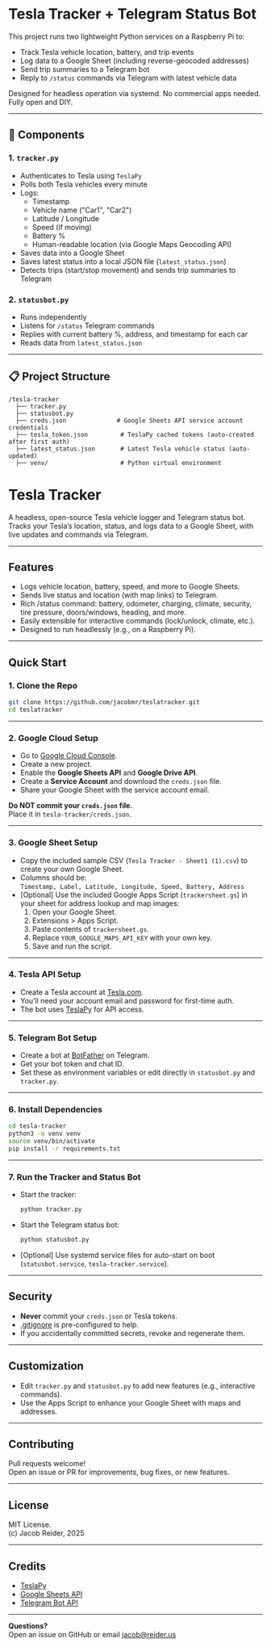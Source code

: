 # Tesla Tracker + Telegram Status Bot

This project runs two lightweight Python services on a Raspberry Pi to:
- Track Tesla vehicle location, battery, and trip events
- Log data to a Google Sheet (including reverse-geocoded addresses)
- Send trip summaries to a Telegram bot
- Reply to `/status` commands via Telegram with latest vehicle data

Designed for headless operation via systemd. No commercial apps needed. Fully open and DIY.

---

## 🚗 Components

### 1. `tracker.py`
- Authenticates to Tesla using `TeslaPy`
- Polls both Tesla vehicles every minute
- Logs:
  - Timestamp
  - Vehicle name ("Car1", "Car2")
  - Latitude / Longitude
  - Speed (if moving)
  - Battery %
  - Human-readable location (via Google Maps Geocoding API)
- Saves data into a Google Sheet
- Saves latest status into a local JSON file (`latest_status.json`)
- Detects trips (start/stop movement) and sends trip summaries to Telegram

### 2. `statusbot.py`
- Runs independently
- Listens for `/status` Telegram commands
- Replies with current battery %, address, and timestamp for each car
- Reads data from `latest_status.json`

---

## 📋 Project Structure

```plaintext
/tesla-tracker
  ├── tracker.py
  ├── statusbot.py
  ├── creds.json              # Google Sheets API service account credentials
  ├── tesla_token.json         # TeslaPy cached tokens (auto-created after first auth)
  ├── latest_status.json       # Latest Tesla vehicle status (auto-updated)
  ├── venv/                    # Python virtual environment
```

# Tesla Tracker

A headless, open-source Tesla vehicle logger and Telegram status bot.  
Tracks your Tesla’s location, status, and logs data to a Google Sheet, with live updates and commands via Telegram.

---

## Features

- Logs vehicle location, battery, speed, and more to Google Sheets.
- Sends live status and location (with map links) to Telegram.
- Rich /status command: battery, odometer, charging, climate, security, tire pressure, doors/windows, heading, and more.
- Easily extensible for interactive commands (lock/unlock, climate, etc.).
- Designed to run headlessly (e.g., on a Raspberry Pi).

---

## Quick Start

### 1. Clone the Repo

```sh
git clone https://github.com/jacobmr/teslatracker.git
cd teslatracker
```

---

### 2. Google Cloud Setup

- Go to [Google Cloud Console](https://console.cloud.google.com/).
- Create a new project.
- Enable the **Google Sheets API** and **Google Drive API**.
- Create a **Service Account** and download the `creds.json` file.
- Share your Google Sheet with the service account email.

**Do NOT commit your `creds.json` file.**  
Place it in `tesla-tracker/creds.json`.

---

### 3. Google Sheet Setup

- Copy the included sample CSV (`Tesla Tracker - Sheet1 (1).csv`) to create your own Google Sheet.
- Columns should be:  
  `Timestamp, Label, Latitude, Longitude, Speed, Battery, Address`
- [Optional] Use the included Google Apps Script (`trackersheet.gs`) in your sheet for address lookup and map images:
  1. Open your Google Sheet.
  2. Extensions > Apps Script.
  3. Paste contents of `trackersheet.gs`.
  4. Replace `YOUR_GOOGLE_MAPS_API_KEY` with your own key.
  5. Save and run the script.

---

### 4. Tesla API Setup

- Create a Tesla account at [Tesla.com](https://www.tesla.com/).
- You’ll need your account email and password for first-time auth.
- The bot uses [TeslaPy](https://teslapy.readthedocs.io/) for API access.

---

### 5. Telegram Bot Setup

- Create a bot at [BotFather](https://t.me/botfather) on Telegram.
- Get your bot token and chat ID.
- Set these as environment variables or edit directly in `statusbot.py` and `tracker.py`.

---

### 6. Install Dependencies

```sh
cd tesla-tracker
python3 -m venv venv
source venv/bin/activate
pip install -r requirements.txt
```

---

### 7. Run the Tracker and Status Bot

- Start the tracker:
  ```sh
  python tracker.py
  ```
- Start the Telegram status bot:
  ```sh
  python statusbot.py
  ```
- [Optional] Use systemd service files for auto-start on boot (`statusbot.service`, `tesla-tracker.service`).

---

## Security

- **Never** commit your `creds.json` or Tesla tokens.
- [.gitignore](.gitignore) is pre-configured to help.
- If you accidentally committed secrets, revoke and regenerate them.

---

## Customization

- Edit `tracker.py` and `statusbot.py` to add new features (e.g., interactive commands).
- Use the Apps Script to enhance your Google Sheet with maps and addresses.

---

## Contributing

Pull requests welcome!  
Open an issue or PR for improvements, bug fixes, or new features.

---

## License

MIT License.  
(c) Jacob Reider, 2025

---

## Credits

- [TeslaPy](https://github.com/tdorssers/TeslaPy)
- [Google Sheets API](https://developers.google.com/sheets/api)
- [Telegram Bot API](https://core.telegram.org/bots/api)

---

**Questions?**  
Open an issue on GitHub or email jacob@reider.us